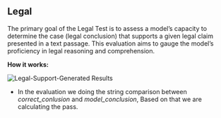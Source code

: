 
<div class="h3-box" markdown="1">

## Legal

The primary goal of the Legal Test is to assess a model’s capacity to determine the case (legal conclusion) that supports a given legal claim presented in a text passage. This evaluation aims to gauge the model’s proficiency in legal reasoning and comprehension.

**How it works:**

![Legal-Support-Generated Results](/assets/images/task/question-answering-legal.png)

-  In the evaluation we doing the string comparison between *correct_conlusion* and *model_conclusion*, Based on that we are calculating the pass.

</div>
